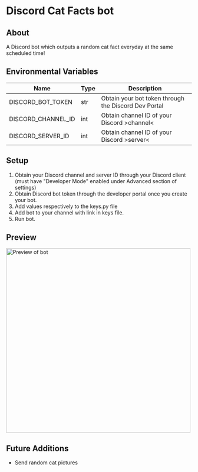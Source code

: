 # Discord Cat Facts bot

## About
A Discord bot which outputs a random cat fact everyday at the same scheduled time!

## Environmental Variables
| Name                  | Type   |  Description                                         |
|-----------------------|--------|------------------------------------------------------|
| DISCORD_BOT_TOKEN     | str    | Obtain your bot token through the Discord Dev Portal |
| DISCORD_CHANNEL_ID    | int    | Obtain channel ID of your Discord >channel<          |
| DISCORD_SERVER_ID     | int    | Obtain channel ID of your Discord >server<           |

## Setup
1. Obtain your Discord channel and server ID through your Discord client (must have "Developer Mode" enabled under Advanced section of settings)
2. Obtain Discord bot token through the developer portal once you create your bot.
3. Add values respectively to the keys.py file
4. Add bot to your channel with link in keys file.
5. Run bot.
   

## Preview
<img src="https://i.ibb.co/3R4Dszb/cat-example.png" alt="Preview of bot" width="500px">

## Future Additions
- Send random cat pictures
